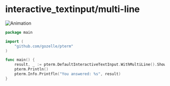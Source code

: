 # interactive_textinput/multi-line

![Animation](animation.svg)

```go
package main

import (
	"github.com/gozelle/pterm"
)

func main() {
	result, _ := pterm.DefaultInteractiveTextInput.WithMultiLine().Show() // Text input with multi line enabled
	pterm.Println()                                                       // Blank line
	pterm.Info.Printfln("You answered: %s", result)
}

```
